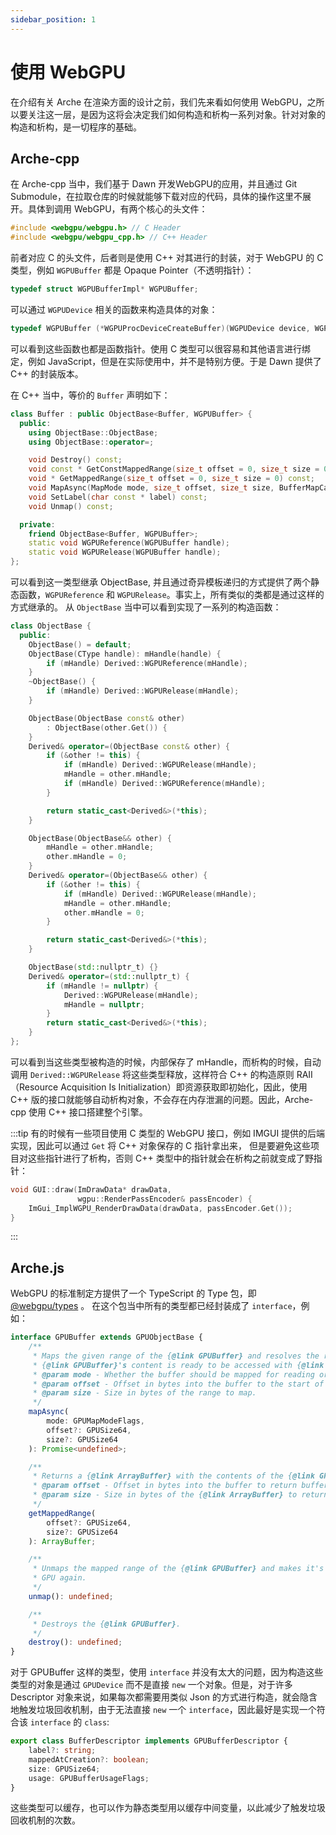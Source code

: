 ```yaml
---
sidebar_position: 1
---
```


# 使用 WebGPU

在介绍有关 Arche 在渲染方面的设计之前，我们先来看如何使用 WebGPU，之所以要关注这一层，是因为这将会决定我们如何构造和析构一系列对象。针对对象的构造和析构，是一切程序的基础。

## Arche-cpp

在 Arche-cpp 当中，我们基于 Dawn 开发WebGPU的应用，并且通过 Git Submodule，在拉取仓库的时候就能够下载对应的代码，具体的操作这里不展开。具体到调用 WebGPU，有两个核心的头文件：

```cpp
#include <webgpu/webgpu.h> // C Header
#include <webgpu/webgpu_cpp.h> // C++ Header
```

前者对应 C 的头文件，后者则是使用 C++ 对其进行的封装，对于 WebGPU 的 C 类型，例如 `WGPUBuffer` 都是 Opaque Pointer（不透明指针）：

```c
typedef struct WGPUBufferImpl* WGPUBuffer;
```

可以通过 `WGPUDevice` 相关的函数来构造具体的对象：

```c
typedef WGPUBuffer (*WGPUProcDeviceCreateBuffer)(WGPUDevice device, WGPUBufferDescriptor const * descriptor);
```

可以看到这些函数也都是函数指针。使用 C 类型可以很容易和其他语言进行绑定，例如 JavaScript，但是在实际使用中，并不是特别方便。于是 Dawn 提供了 C++ 的封装版本。

在 C++ 当中，等价的 `Buffer` 声明如下：

```cpp
class Buffer : public ObjectBase<Buffer, WGPUBuffer> {
  public:
    using ObjectBase::ObjectBase;
    using ObjectBase::operator=;

    void Destroy() const;
    void const * GetConstMappedRange(size_t offset = 0, size_t size = 0) const;
    void * GetMappedRange(size_t offset = 0, size_t size = 0) const;
    void MapAsync(MapMode mode, size_t offset, size_t size, BufferMapCallback callback, void * userdata) const;
    void SetLabel(char const * label) const;
    void Unmap() const;

  private:
    friend ObjectBase<Buffer, WGPUBuffer>;
    static void WGPUReference(WGPUBuffer handle);
    static void WGPURelease(WGPUBuffer handle);
};
```

可以看到这一类型继承 ObjectBase, 并且通过奇异模板递归的方式提供了两个静态函数，`WGPUReference` 和 `WGPURelease`。事实上，所有类似的类都是通过这样的方式继承的。 从 `ObjectBase`
当中可以看到实现了一系列的构造函数：

```cpp
class ObjectBase {
  public:
    ObjectBase() = default;
    ObjectBase(CType handle): mHandle(handle) {
        if (mHandle) Derived::WGPUReference(mHandle);
    }
    ~ObjectBase() {
        if (mHandle) Derived::WGPURelease(mHandle);
    }

    ObjectBase(ObjectBase const& other)
        : ObjectBase(other.Get()) {
    }
    Derived& operator=(ObjectBase const& other) {
        if (&other != this) {
            if (mHandle) Derived::WGPURelease(mHandle);
            mHandle = other.mHandle;
            if (mHandle) Derived::WGPUReference(mHandle);
        }

        return static_cast<Derived&>(*this);
    }

    ObjectBase(ObjectBase&& other) {
        mHandle = other.mHandle;
        other.mHandle = 0;
    }
    Derived& operator=(ObjectBase&& other) {
        if (&other != this) {
            if (mHandle) Derived::WGPURelease(mHandle);
            mHandle = other.mHandle;
            other.mHandle = 0;
        }

        return static_cast<Derived&>(*this);
    }

    ObjectBase(std::nullptr_t) {}
    Derived& operator=(std::nullptr_t) {
        if (mHandle != nullptr) {
            Derived::WGPURelease(mHandle);
            mHandle = nullptr;
        }
        return static_cast<Derived&>(*this);
    }
};
```

可以看到当这些类型被构造的时候，内部保存了 mHandle，而析构的时候，自动调用 `Derived::WGPURelease` 将这些类型释放，这样符合 C++ 的构造原则 RAII（Resource Acquisition Is
Initialization）即资源获取即初始化，因此，使用 C++ 版的接口就能够自动析构对象，不会存在内存泄漏的问题。因此，Arche-cpp 使用 C++ 接口搭建整个引擎。

:::tip 
有的时候有一些项目使用 C 类型的 WebGPU 接口，例如 IMGUI 提供的后端实现，因此可以通过 `Get` 将 C++ 对象保存的 C 指针拿出来， 但是要避免这些项目对这些指针进行了析构，否则 C++
类型中的指针就会在析构之前就变成了野指针：

```cpp
void GUI::draw(ImDrawData* drawData,
               wgpu::RenderPassEncoder& passEncoder) {
    ImGui_ImplWGPU_RenderDrawData(drawData, passEncoder.Get());
}
```

:::

## Arche.js

WebGPU 的标准制定方提供了一个 TypeScript 的 Type 包，即 [@webgpu/types](https://www.npmjs.com/package/@webgpu/types) 。
在这个包当中所有的类型都已经封装成了 `interface`，例如：

```ts
interface GPUBuffer extends GPUObjectBase {
    /**
     * Maps the given range of the {@link GPUBuffer} and resolves the returned {@link Promise} when the
     * {@link GPUBuffer}'s content is ready to be accessed with {@link GPUBuffer#getMappedRange}.
     * @param mode - Whether the buffer should be mapped for reading or writing.
     * @param offset - Offset in bytes into the buffer to the start of the range to map.
     * @param size - Size in bytes of the range to map.
     */
    mapAsync(
        mode: GPUMapModeFlags,
        offset?: GPUSize64,
        size?: GPUSize64
    ): Promise<undefined>;

    /**
     * Returns a {@link ArrayBuffer} with the contents of the {@link GPUBuffer} in the given mapped range.
     * @param offset - Offset in bytes into the buffer to return buffer contents from.
     * @param size - Size in bytes of the {@link ArrayBuffer} to return.
     */
    getMappedRange(
        offset?: GPUSize64,
        size?: GPUSize64
    ): ArrayBuffer;

    /**
     * Unmaps the mapped range of the {@link GPUBuffer} and makes it's contents available for use by the
     * GPU again.
     */
    unmap(): undefined;

    /**
     * Destroys the {@link GPUBuffer}.
     */
    destroy(): undefined;
}
```

对于 GPUBuffer 这样的类型，使用 `interface` 并没有太大的问题，因为构造这些类型的对象是通过 `GPUDevice` 而不是直接 `new` 一个对象。但是，对于许多 Descriptor
对象来说，如果每次都需要用类似 Json 的方式进行构造，就会隐含地触发垃圾回收机制，由于无法直接 `new` 一个 `interface`，因此最好是实现一个符合该 `interface` 的 `class`:

```ts
export class BufferDescriptor implements GPUBufferDescriptor {
    label?: string;
    mappedAtCreation?: boolean;
    size: GPUSize64;
    usage: GPUBufferUsageFlags;
}
```

这些类型可以缓存，也可以作为静态类型用以缓存中间变量，以此减少了触发垃圾回收机制的次数。
